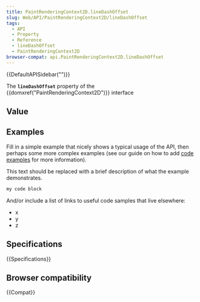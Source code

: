 ```yaml
---
title: PaintRenderingContext2D.lineDashOffset
slug: Web/API/PaintRenderingContext2D/lineDashOffset
tags:
  - API
  - Property
  - Reference
  - lineDashOffset
  - PaintRenderingContext2D
browser-compat: api.PaintRenderingContext2D.lineDashOffset
---
```

{{DefaultAPISidebar("")}}

The **`lineDashOffset`** property of the {{domxref("PaintRenderingContext2D")}} interface 

## Value



## Examples

Fill in a simple example that nicely shows a typical usage of the API, then perhaps some more complex examples (see our guide on how to add [code examples](/en-US/docs/MDN/Contribute/Structures/Code_examples) for more information).

This text should be replaced with a brief description of what the example demonstrates.

```js
my code block
```

And/or include a list of links to useful code samples that live elsewhere:

*   x
*   y
*   z

## Specifications

{{Specifications}}

## Browser compatibility

{{Compat}}


